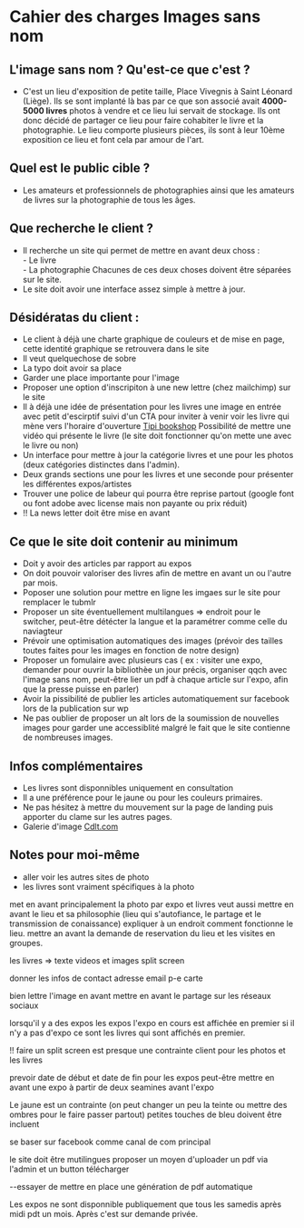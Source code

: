 # Cahier des charges Images sans nom

## L'image sans nom ? Qu'est-ce que c'est ?

- C'est un lieu d'exposition de petite taille, Place Vivegnis à Saint Léonard (Liège). Ils se sont implanté là bas par ce que son associé avait <b>4000-5000 livres</b> photos à vendre et ce lieu lui servait de stockage. Ils ont donc décidé de partager ce lieu pour faire cohabiter le livre et la photographie.
  Le lieu comporte plusieurs pièces, ils sont à leur 10ème exposition ce lieu et font cela par amour de l'art.

## Quel est le public cible ?

- Les amateurs et professionnels de photographies ainsi que les amateurs de livres sur la photographie de tous les âges.

## Que recherche le client ?

- Il recherche un site qui permet de mettre en avant deux choss : <br> - Le livre
  <br> - La photographie
  Chacunes de ces deux choses doivent être séparées sur le site.
- Le site doit avoir une interface assez simple à mettre à jour.

## Désidératas du client :

- Le client à déjà une charte graphique de couleurs et de mise en page, cette identité graphique se retrouvera dans le site
- Il veut quelquechose de sobre
- La typo doit avoir sa place
- Garder une place importante pour l'image
- Proposer une option d'inscripiton à une new lettre (chez mailchimp) sur le site
- Il à déjà une idée de présentation pour les livres une image en entrée avec petit d'escirptif suivi d'un CTA pour inviter à venir voir les livre qui mène vers l'horaire d'ouverture
  [Tipi bookshop](https://tipi-bookshop.be/shop/dancing-with-a-cobra-by-alison-mccauley/) Possibilité de mettre une vidéo qui présente le livre (le site doit fonctionner qu'on mette une avec le livre ou non)
- Un interface pour mettre à jour la catégorie livres et une pour les photos (deux catégories distinctes dans l'admin).
- Deux grands sections une pour les livres et une seconde pour présenter les différentes expos/artistes
- Trouver une police de labeur qui pourra être reprise partout (google font ou font adobe avec license mais non payante ou prix réduit)
- !! La news letter doit être mise en avant

## Ce que le site doit contenir au minimum

- Doit y avoir des articles par rapport au expos
- On doit pouvoir valoriser des livres afin de mettre en avant un ou l'autre par mois.
- Poposer une solution pour mettre en ligne les imgaes sur le site pour remplacer le tubmlr
- Proposer un site éventuellement multilangues => endroit pour le switcher, peut-être détécter la langue et la paramétrer comme celle du naviagteur
- Prévoir une optimisation automatiques des images (prévoir des tailles toutes faites pour les images en fonction de notre design)
- Proposer un fomulaire avec plusieurs cas ( ex : visiter une expo, demander pour ouvrir la bibliothèe un jour précis, organiser qqch avec l'image sans nom, peut-être lier un pdf à chaque article sur l'expo, afin que la presse puisse en parler)
- Avoir la pissibilité de publier les articles automatiquement sur facebook lors de la publication sur wp
- Ne pas oublier de proposer un alt lors de la soumission de nouvelles images pour garder une accessiblité malgré le fait que le site contienne de nombreuses images.

## Infos complémentaires

- Les livres sont disponnibles uniquement en consultation
- Il a une préférence pour le jaune ou pour les couleurs primaires.
- Ne pas hésitez à mettre du mouvement sur la page de landing puis apporter du clame sur les autres pages.
- Galerie d'image [Cdlt.com](http://c-d-l-t.com/home/)

## Notes pour moi-même

- aller voir les autres sites de photo
- les livres sont vraiment spécifiques à la photo

met en avant principalement la photo par expo et livres
veut aussi mettre en avant le lieu et sa philosophie (lieu qui s'autofiance, le partage et le transmission de conaissance) expliquer à un endroit comment fonctionne le lieu.
mettre an avant la demande de reservation du lieu et les visites en groupes.

les livres => texte videos et images
split screen

donner les infos de contact adresse email p-e carte

bien lettre l'image en avant
mettre en avant le partage sur les réseaux sociaux

lorsqu'il y a des expos les expos l'expo en cours est affichée en premier si il n'y a pas d'expo ce sont les livres qui sont affichés en premier.

!! faire un split screen est presque une contrainte client pour les photos et les livres

prevoir date de début et date de fin pour les expos peut-être mettre en avant une expo à partir de deux seamines avant l'expo

Le jaune est un contrainte (on peut changer un peu la teinte ou mettre des ombres pour le faire passer partout)
petites touches de bleu doivent être incluent

se baser sur facebook comme canal de com principal

le site doit être mutilingues
proposer un moyen d'uploader un pdf via l'admin et un button télécharger

--essayer de mettre en place une génération de pdf automatique

Les expos ne sont disponnible publiquement que tous les samedis après midi pdt un mois. Après c'est sur demande privée.
